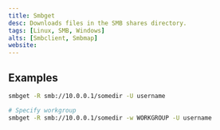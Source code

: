```yaml
---
title: Smbget
desc: Downloads files in the SMB shares directory.
tags: [Linux, SMB, Windows]
alts: [Smbclient, Smbmap]
website:
---
```


## Examples

```sh
smbget -R smb://10.0.0.1/somedir -U username

# Specify workgroup
smbget -R smb://10.0.0.1/somedir -w WORKGROUP -U username
```